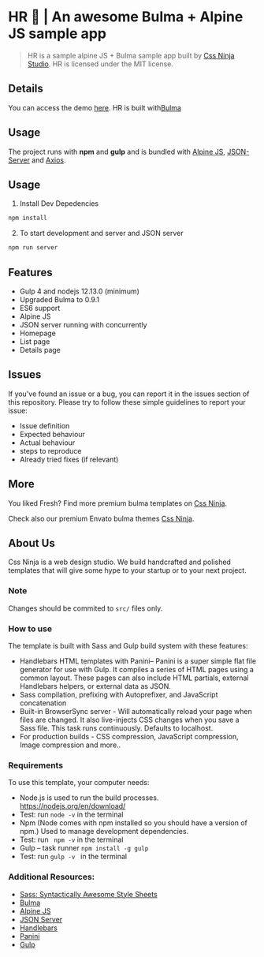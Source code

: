 # HR 👋 | An awesome Bulma + Alpine JS sample app

> HR is a sample alpine JS + Bulma sample app built by [Css Ninja Studio](https://cssninja.io). HR is licensed under the MIT license.

## Details

You can access the demo [here](https://cssninjastudio.github.io/hr/). HR is built with[Bulma](https://bulma.io)


## Usage
The project runs with **npm** and **gulp** and is bundled with [Alpine JS](https://github.com/alpinejs/alpine), [JSON-Server](https://github.com/typicode/json-server)  and [Axios](https://github.com/axios/axios).

## Usage

1. Install Dev Depedencies

```sh
npm install
```

2. To start development and server and JSON server

```sh
npm run server
```

## Features

* Gulp 4 and nodejs 12.13.0 (minimum)
* Upgraded Bulma to 0.9.1
* ES6 support
* Alpine JS
* JSON server running with concurrently
* Homepage
* List page
* Details page


## Issues

If you've found an issue or a bug, you can report it in the issues section of this repository. Please try to follow these simple guidelines to report your issue:

* Issue definition
* Expected behaviour
* Actual behaviour
* steps to reproduce
* Already tried fixes (if relevant)

## More

You liked Fresh? Find more premium bulma templates on [Css Ninja](https://cssninja.io/category/all).

Check also our premium Envato bulma themes [Css Ninja](https://cssninja.io/themes).

## About Us

Css Ninja is a web design studio. We build handcrafted and polished templates that will give some hype to your startup or to your next project.

### Note

Changes should be commited to `src/` files only.

### How to use

The template is built with Sass and Gulp build system with these features:

-	Handlebars HTML templates with Panini– Panini is a super simple flat file generator for use with Gulp. It compiles a series of HTML pages using a common layout. These pages can also include HTML partials, external Handlebars helpers, or external data as JSON.
-	Sass compilation, prefixing with Autoprefixer, and JavaScript concatenation
-	Built-in BrowserSync server - Will automatically reload your page when files are changed. It also live-injects CSS changes when you save a Sass file. This task runs continuously. Defaults to localhost.
-	For production builds - CSS compression, JavaScript compression, Image compression and more..


### Requirements

To use this template, your computer needs:

-	Node.js is used to run the build processes. https://nodejs.org/en/download/
-   Test: run ` node -v ` in the terminal
-	Npm (Node comes with npm installed so you should have a version of npm.) Used to manage development dependencies.
-   Test: run ` npm -v`  in the terminal
-	Gulp – task runner
	`npm install -g gulp`
-	Test: run `gulp -v ` in the terminal


### Additional Resources:
- [Sass: Syntactically Awesome Style Sheets](http://sass-lang.com/)
- [Bulma](https://bulma.io/)
- [Alpine JS](https://github.com/alpinejs/alpine)
- [JSON Server](https://github.com/typicode/json-server)
- [Handlebars](http://handlebarsjs.com/)
- [Panini](https://github.com/zurb/panini)
- [Gulp](https://gulpjs.org/getting-started)
